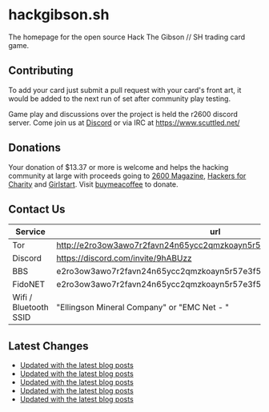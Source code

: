 # hackgibson.sh
The homepage for the open source Hack The Gibson // SH trading card game.


## Contributing

To add your card just submit a pull request with your card's front art, it would be added to the next run of set after community play testing.

Game play and discussions over the project is held the r2600 discord server. Come join us at [Discord](https://discord.com/invite/9hABUzz) or via IRC at https://www.scuttled.net/


## Donations

Your donation of $13.37 or more is welcome and helps the hacking community at large with proceeds going to [2600 Magazine](https://2600.com/), [Hackers for Charity](https://hackersforcharity.org) and [Girlstart](https://girlstart.org).  Visit [buymeacoffee](https://www.buymeacoffee.com/hackgibson.sh) to donate.


## Contact Us

Service | url
-|-
Tor | http://e2ro3ow3awo7r2favn24n65ycc2qmzkoayn5r57e3f56nvjwdcgg32ad.onion
Discord | https://discord.com/invite/9hABUzz
BBS | e2ro3ow3awo7r2favn24n65ycc2qmzkoayn5r57e3f56nvjwdcgg32ad.onion:23
FidoNET | e2ro3ow3awo7r2favn24n65ycc2qmzkoayn5r57e3f56nvjwdcgg32ad.onion:24554
Wifi / Bluetooth SSID | "Ellingson Mineral Company" or "EMC Net - <fidonet address>"

## Latest Changes
<!-- BLOG-POST-LIST:START -->
- [Updated with the latest blog posts](https://github.com/DFW2600/hackgibson.sh/commit/01b45e4189be25fc8d1f849945f78c962cc57466)
- [Updated with the latest blog posts](https://github.com/DFW2600/hackgibson.sh/commit/687c52d7e2af3d95f17b1f2f8092d134a5599478)
- [Updated with the latest blog posts](https://github.com/DFW2600/hackgibson.sh/commit/3d06e67ca5c59a67f2eadeda46ecd83fb882a44d)
- [Updated with the latest blog posts](https://github.com/DFW2600/hackgibson.sh/commit/2c4dc1cf7d25ff9097e6b53e278239dce6f835b4)
- [Updated with the latest blog posts](https://github.com/DFW2600/hackgibson.sh/commit/75b49abb4379898d07049640aee62a3e8dc72d80)
<!-- BLOG-POST-LIST:END -->
